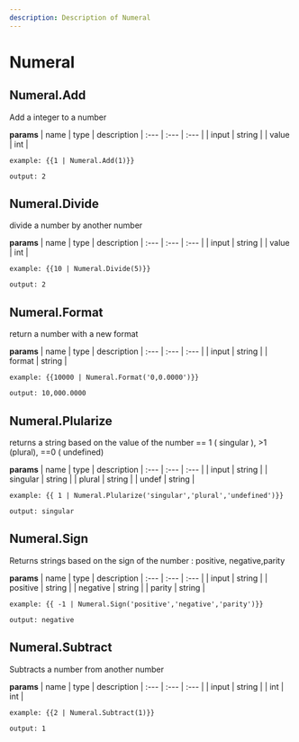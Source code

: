 ```yaml
---
description: Description of Numeral
---
```


# Numeral


## Numeral.Add
Add a integer to a number


**params**
    | name | type  | description
    | :--- | :---  | :---        |
    | input | string  | 
    | value | int  | 


```
example: {{1 | Numeral.Add(1)}}

output: 2
```
## Numeral.Divide
divide a number by another number


**params**
    | name | type  | description
    | :--- | :---  | :---        |
    | input | string  | 
    | value | int  | 


```
example: {{10 | Numeral.Divide(5)}}

output: 2
```
## Numeral.Format
return a number with a new format


**params**
    | name | type  | description
    | :--- | :---  | :---        |
    | input | string  | 
    | format | string  | 


```
example: {{10000 | Numeral.Format('0,0.0000')}}

output: 10,000.0000

```
## Numeral.Plularize
returns a string based on the value of the number &#x3D;&#x3D; 1 ( singular ), &gt;1 (plural), &#x3D;&#x3D;0 ( undefined)


**params**
    | name | type  | description
    | :--- | :---  | :---        |
    | input | string  | 
    | singular | string  | 
    | plural | string  | 
    | undef | string  | 


```
example: {{ 1 | Numeral.Plularize('singular','plural','undefined')}}

output: singular
```
## Numeral.Sign
Returns strings based on the sign of the number : positive, negative,parity


**params**
    | name | type  | description
    | :--- | :---  | :---        |
    | input | string  | 
    | positive | string  | 
    | negative | string  | 
    | parity | string  | 


```
example: {{ -1 | Numeral.Sign('positive','negative','parity')}}

output: negative
```
## Numeral.Subtract
Subtracts a number from another number


**params**
    | name | type  | description
    | :--- | :---  | :---        |
    | input | string  | 
    | int | int  | 


```
example: {{2 | Numeral.Subtract(1)}}

output: 1
```


